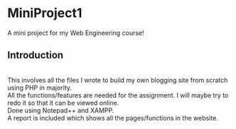 # MiniProject1
A mini project for my Web Engineering course!

## Introduction
<br> This involves all the files I wrote to build my own blogging site from scratch using PHP in majority. 
<br> All the functions/features are needed for the assignment. I will maybe try to redo it so that it can be viewed online. 
<br> Done using Notepad++ and XAMPP.
<br> A report is included which shows all the pages/functions in the website. </br>
